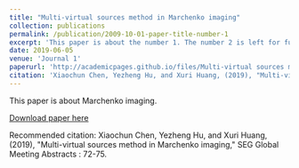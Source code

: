 ```yaml
---
title: "Multi-virtual sources method in Marchenko imaging"
collection: publications
permalink: /publication/2009-10-01-paper-title-number-1
excerpt: 'This paper is about the number 1. The number 2 is left for future work.'
date: 2019-06-05
venue: 'Journal 1'
paperurl: 'http://academicpages.github.io/files/Multi-virtual sources method in Marchenko imaging.pdf'
citation: 'Xiaochun Chen, Yezheng Hu, and Xuri Huang, (2019), "Multi-virtual sources method in Marchenko imaging," SEG Global Meeting Abstracts : 72-75.'
---
```

This paper is about Marchenko imaging.

[Download paper here](https://library.seg.org/doi/10.1190/SEIM2018-18.1)

Recommended citation: Xiaochun Chen, Yezheng Hu, and Xuri Huang, (2019), "Multi-virtual sources method in Marchenko imaging," SEG Global Meeting Abstracts : 72-75.
